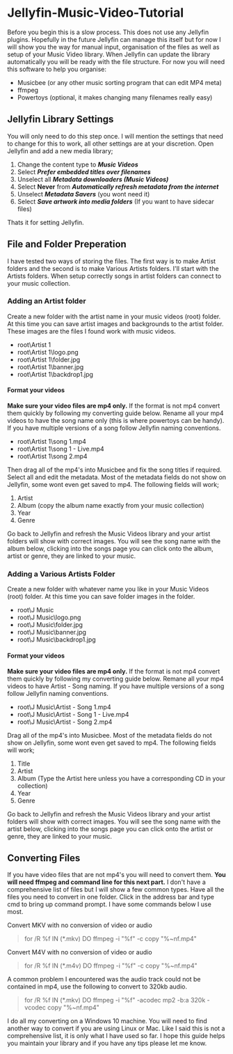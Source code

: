# Jellyfin-Music-Video-Tutorial
Before you begin this is a slow process. This does not use any Jellyfin plugins. Hopefully in the future Jellyfin can manage this itself but for now I will show you the way for manual input, organisation of the files as well as setup of your Music Video library. When Jellyfin can update the library automatically you will be ready with the file structure. For now you will need this software to help you organise:
- Musicbee (or any other music sorting program that can edit MP4 meta)
- ffmpeg
- Powertoys (optional, it makes changing many filenames really easy)
## Jellyfin Library Settings
You will only need to do this step once. I will mention the settings that need to change for this to work, all other settings are at your discretion. Open Jellyfin and add a new media library;
1. Change the content type to ***Music Videos***
2. Select ***Prefer embedded titles over filenames***
3. Unselect all ***Metadata downloaders (Music Videos)***
4. Select **Never** from ***Automatically refresh metadata from the internet***
5. Unselect ***Metadata Savers*** (you wont need it)
6. Select ***Save artwork into media folders*** (If you want to have sidecar files)

Thats it for setting Jellyfin.
## File and Folder Preperation
I have tested two ways of storing the files. The first way is to make Artist folders and the second is to make Various Artists folders. I'll start with the Artists folders. When setup correctly songs in artist folders can connect to your music collection.
### Adding an Artist folder
Create a new folder with the artist name in your music videos (root) folder. At this time you can save artist images and backgrounds to the artist folder. These images are the files I found work with music videos.
- root\Artist 1
- root\Artist 1\logo.png
- root\Artist 1\folder.jpg
- root\Artist 1\banner.jpg
- root\Artist 1\backdrop1.jpg


#### Format your videos
**Make sure your video files are mp4 only.** If the format is not mp4 convert them quickly by following my converting guide below. Rename all your mp4 videos to have the song name only (this is where powertoys can be handy). If you have multiple versions of a song follow Jellyfin naming conventions.
- root\Artist 1\song 1.mp4
- root\Artist 1\song 1 - Live.mp4
- root\Artist 1\song 2.mp4

Then drag all of the mp4's into Musicbee and fix the song titles if required. Select all and edit the metadata. Most of the metadata fields do not show on Jellyfin, some wont even get saved to mp4. The following fields will work;
1. Artist
2. Album (copy the album name exactly from your music collection)
3. Year
4. Genre

Go back to Jellyfin and refresh the Music Videos library and your artist folders will show with correct images. You will see the song name with the album below, clicking into the songs page you can click onto the album, artist or genre, they are linked to your music.

### Adding a Various Artists Folder
Create a new folder with whatever name you like in your Music Videos (root) folder. At this time you can save folder images in the folder.
- root\J Music
- root\J Music\logo.png
- root\J Music\folder.jpg
- root\J Music\banner.jpg
- root\J Music\backdrop1.jpg

#### Format your videos
**Make sure your video files are mp4 only.** If the format is not mp4 convert them quickly by following my converting guide below. Remane all your mp4 videos to have Artist - Song naming. If you have multiple versions of a song follow Jellyfin naming conventions.
- root\J Music\Artist - Song 1.mp4
- root\J Music\Artist - Song 1 - Live.mp4
- root\J Music\Artist - Song 2.mp4

Drag all of the mp4's into Musicbee. Most of the metadata fields do not show on Jellyfin, some wont even get saved to mp4. The following fields will work;
1. Title
2. Artist
3. Album (Type the Artist here unless you have a corresponding CD in your collection)
4. Year
5. Genre

Go back to Jellyfin and refresh the Music Videos library and your artist folders will show with correct images. You will see the song name with the artist below, clicking into the songs page you can click onto the artist or genre, they are linked to your music.

## Converting Files
If you have video files that are not mp4's you will need to convert them. **You will need ffmpeg and command line for this next part.** I don't have a comprehensive list of files but I will show a few common types. Have all the files you need to convert in one folder. Click in the address bar and type cmd to bring up command prompt. I have some commands below I use most.

Convert MKV with no conversion of video or audio
> for /R %f IN (*.mkv) DO ffmpeg -i "%f" -c copy "%~nf.mp4"

Convert M4V with no conversion of video or audio
> for /R %f IN (*.m4v) DO ffmpeg -i "%f" -c copy "%~nf.mp4"

A common problem I encountered was the audio track could not be contained in mp4, use the following to convert to 320kb audio.
> for /R %f IN (*.mkv) DO ffmpeg -i "%f" -acodec mp2 -b:a 320k  -vcodec copy "%~nf.mp4"

I do all my converting on a Windows 10 machine. You will need to find another way to convert if you are using Linux or Mac. Like I said this is not a comprehensive list, it is only what I have used so far. I hope this guide helps you maintain your library and if you have any tips please let me know.
